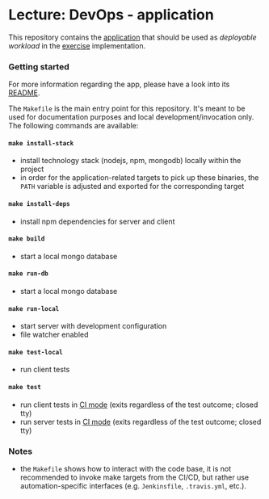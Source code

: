 Lecture: DevOps - application
=============================


This repository contains the [application](./app/README.md) that should be used as *deployable workload* in the
[exercise](https://github.com/lucendio/lecture-devops-material/blob/master/exercise.md) implementation.  


### Getting started 

For more information regarding the app, please have a look into its [README](./app/README.md).

The `Makefile` is the main entry point for this repository. It's meant to be used for documentation purposes and local
development/invocation only. The following commands are available:


#### `make install-stack`

* install technology stack (nodejs, npm, mongodb) locally within the project
* in order for the application-related targets to pick up these binaries, the `PATH` variable is adjusted and exported
  for the corresponding target


#### `make install-deps`

* install npm dependencies for server and client


#### `make build`

* start a local mongo database


#### `make run-db`

* start a local mongo database


#### `make run-local`

* start server with development configuration
* file watcher enabled


#### `make test-local`

* run client tests


#### `make test`

* run client tests in [CI mode](https://jestjs.io/docs/en/cli.html#--ci) (exits regardless of the test outcome; closed tty)
* run server tests in [CI mode](https://jestjs.io/docs/en/cli.html#--ci) (exits regardless of the test outcome; closed tty)


### Notes

* the `Makefile` shows how to interact with the code base, it is not recommended to invoke make targets from the CI/CD,
but rather use automation-specific interfaces (e.g. `Jenkinsfile`, `.travis.yml`, etc.). 
